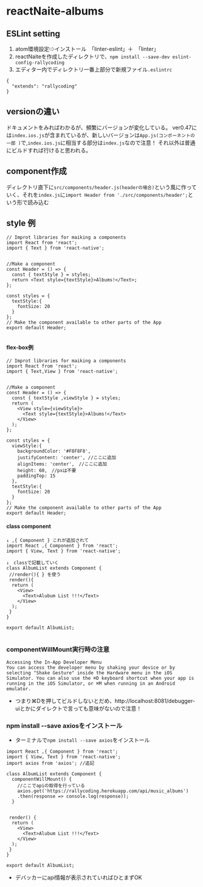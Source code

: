 # reactNaite-albums


## ESLint setting
1. atom環境設定⇨インストール　「linter-eslint」＋　「linter」
2. reactNaiteを作成したディレクトリで、`npm install --save-dev eslint-config-rallycoding`
3. エディター内でディレクトリ一番上部分で新規ファイル`.eslintrc`
```.eslintrc
{
  "extends": "rallycoding"
}

```


## versionの違い
ドキュメントをみればわかるが、頻繁にバージョンが変化している。
ver0.47には`index.ios.js`が含まれているが、新しいバージョンは`App.js(コンポーネントの一部
  )`で,`index.ios.js`に相当する部分は`index.js`なので注意！
それ以外は普通にビルドすれば行けると思われる。

## component作成
ディレクトリ直下に`src/components/header.js(headerの場合)`という風に作っていく、それを`index.js`に`import Header from './src/components/header';`という形で読み込む



## style 例
```
// Improt libraries for maiking a components
import React from 'react';
import { Text } from 'react-native';


//Make a component
const Header = () => {
  const { textStyle } = styles;
  return <Text style={textStyle}>Albums!</Text>;
};

const styles = {
  textStyle:{
    fontSize: 20
  }
};
// Make the component available to other parts of the App
export default Header;


```
#### flex-box例
```flex-box
// Improt libraries for maiking a components
import React from 'react';
import { Text,View } from 'react-native';


//Make a component
const Header = () => {
  const { textStyle ,viewStyle } = styles;
  return (
    <View style={viewStyle}>
      <Text style={textStyle}>Albums!</Text>
    </View>
  );
};

const styles = {
  viewStyle:{
    backgroundColor: '#F8F8F8',
    justifyContent: 'center', //ここに追加
    alignItems: 'center',　//ここに追加
    height: 60,　//pxは不要
    paddingTop: 15
  },
  textStyle:{
    fontSize: 20
  }
};
// Make the component available to other parts of the App
export default Header;

```

#### class component

```
↓ ,{ Component } これが追加されて
import React ,{ Component } from 'react';
import { View, Text } from 'react-native';

↓　classで記載していく
class AlbumList extends Component {
 //render(){ } を使う
 render(){
  return (
    <View>
      <Text>Alubum List !!!</Text>
    </View>
  );
 }
}

export default AlbumList;


```


### componentWillMount実行時の注意
```
Accessing the In-App Developer Menu
You can access the developer menu by shaking your device or by selecting "Shake Gesture" inside the Hardware menu in the iOS Simulator. You can also use the ⌘D keyboard shortcut when your app is running in the iOS Simulator, or ⌘M when running in an Android emulator.

```

- つまり⌘Dを押してビルドしないとだめ、http://localhost:8081/debugger-uiとかにダイレクトで言っても意味がないので注意！


### npm install --save axiosをインストール
- ターミナルで`npm install --save axios`をインストール
```
import React ,{ Component } from 'react';
import { View, Text } from 'react-native';
import axios from 'axios'; //追記

class AlbumList extends Component {
  componentWillMount() {
    //ここでapiの取得を行っている
    axios.get('https://rallycoding.herokuapp.com/api/music_albums')
    .then(response => console.log(response));
  }


 render() {
  return (
    <View>
      <Text>Alubum List !!!</Text>
    </View>
  );
 }
}

export default AlbumList;

```
- デバッカーにapi情報が表示されていればひとまずOK
